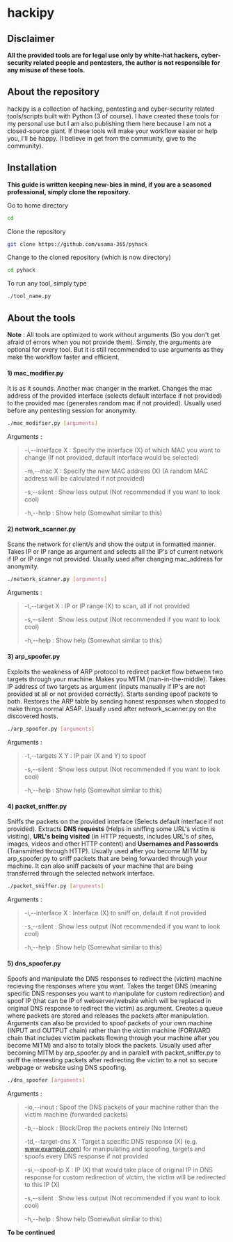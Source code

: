 # hackipy
## Disclaimer
**All the provided tools are for legal use only by white-hat hackers, cyber-security related people and pentesters, the author is not responsible for any misuse of these tools.**
## About the repository
hackipy is a collection of hacking, pentesting and cyber-security related tools/scripts built with Python (3 of course). I have created these tools for my personal use but I am also publishing them here because I am not a closed-source giant. If these tools will make your workflow easier or help you, I'll be happy. (I believe in get from the community, give to the community).

## Installation
**This guide is written keeping new-bies in mind, if you are a seasoned professional, simply clone the repository.**

Go to home directory
```bash
cd
```
Clone the repository
```bash
git clone https://github.com/usama-365/pyhack
```
Change to the cloned repository (which is now directory)
```bash
cd pyhack
```
To run any tool, simply type
```bash
./tool_name.py
```
## About the tools
**Note** : All tools are optimized to work without arguments (So you don't get afraid of errors when you not provide them). Simply, the arguments are optional for every tool. But it is still recommended to use arguments as they make the workflow faster and efficient.
#### 1) mac_modifier.py
It is as it sounds. Another mac changer in the market. Changes the mac address of the provided interface (selects default interface if not provided) to the provided mac (generates random mac if not provided). Usually used before any pentesting session for anonymity.
```bash
./mac_modifier.py [arguments]
```
Arguments :
> -i,--interface X : Specify the interface (X) of which MAC you want to change (If not provided, default interface would be selected)
>
> -m,--mac X       : Specify the new MAC address (X) (A random MAC address will be calculated if not provided)
>
> -s,--silent      : Show less output (Not recommended if you want to look cool)
>
> -h,--help        : Show help (Somewhat similar to this)

#### 2) network_scanner.py
Scans the network for client/s and show the output in formatted manner. Takes IP or IP range as argument and selects all the IP's of current network if IP or IP range not provided. Usually used after changing mac_address for anonymity.
```bash
./network_scanner.py [arguments]
```
Arguments :
> -t,--target X    : IP or IP range (X) to scan, all if not provided
>
> -s,--silent      : Show less output (Not recommended if you want to look cool)
>
> -h,--help        : Show help (Somewhat similar to this)

#### 3) arp_spoofer.py
Exploits the weakness of ARP protocol to redirect packet flow between two targets through your machine. Makes you MITM (man-in-the-middle). Takes IP address of two targets as argument (inputs manually if IP's are not provided at all or not provided correctly). Starts sending spoof packets to both. Restores the ARP table by sending honest responses when stopped to make things normal ASAP. Usually used after network_scanner.py on the discovered hosts.
```bash
./arp_spoofer.py [arguments]
```
Arguments :
> -t,--targets X Y : IP pair (X and Y) to spoof
>
> -s,--silent      : Show less output (Not recommended if you want to look cool)
>
> -h,--help        : Show help (Somewhat similar to this)

#### 4) packet_sniffer.py
Sniffs the packets on the provided interface (Selects default interface if not provided). Extracts **DNS requests** (Helps in sniffing some URL's victim is visiting), **URL's being visited** (in HTTP requests, includes URL's of sites, images, videos and other HTTP content) and **Usernames and Passowrds** (Transmitted through HTTP). Usually used after you become MITM by arp_spoofer.py to sniff packets that are being forwarded through your machine. It can also sniff packets of your machine that are being transferred through the selected network interface.
```bash
./packet_sniffer.py [arguments]
```
Arguments :
> -i,--interface X : Interface (X) to sniff on, default if not provided
>
> -s,--silent      : Show less output (Not recommended if you want to look cool)
>
> -h,--help        : Show help (Somewhat similar to this)

#### 5) dns_spoofer.py
Spoofs and manipulate the DNS responses to redirect the (victim) machine recieving the responses where you want. Takes the target DNS (meaning specific DNS responses you want to manipulate for custom redirection) and spoof IP (that can be IP of webserver/website which will be replaced in original DNS response to redirect the victim) as argument. Creates a queue where packets are stored and releases the packets after manipulation. Arguments can also be provided to spoof packets of your own machine (INPUT and OUTPUT chain) rather than the victim machine (FORWARD chain that includes victim packets flowing through your machine after you become MITM) and also to totally block the packets. Usually used after becoming MITM by arp_spoofer.py and in paralell with packet_sniffer.py to sniff the interesting packets after redirecting the victim to a not so secure webpage or website using DNS spoofing.
```bash
./dns_spoofer [arguments]
```
Arguments :
> -io,--inout        : Spoof the DNS packets of your machine rather than the victim machine (forwarded packets)
>
> -b,--block         : Block/Drop the packets entirely (No Internet)
>
> -td,--target-dns X : Target a specific DNS response (X) (e.g. www.example.com) for manipulating and spoofing, targets and spoofs every DNS response if not provided
>
> -si,--spoof-ip X	 : IP (X) that would take place of original IP in DNS response for custom redirection of victim, the victim will be redirected to this IP (X)
>
> -s,--silent        : Show less output (Not recommended if you want to look cool)
>
> -h,--help        : Show help (Somewhat similar to this)

**To be continued**